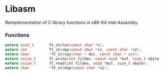 # Libasm

Reimplementation of C library functions in x86-64 Intel Assembly.

### Functions
```C
extern size_t		ft_strlen(const char *s);
extern int			ft_strcmp(const char *s1, const char *s2);
extern char			*ft_strcpy(char * dst, const char * src);
extern ssize_t		ft_write(int fildes, const void *buf, size_t nbyte);
extern ssize_t		ft_read(int fildes, void *buf, size_t nbyte);
extern char			*ft_strdup(const char *s1);
```
